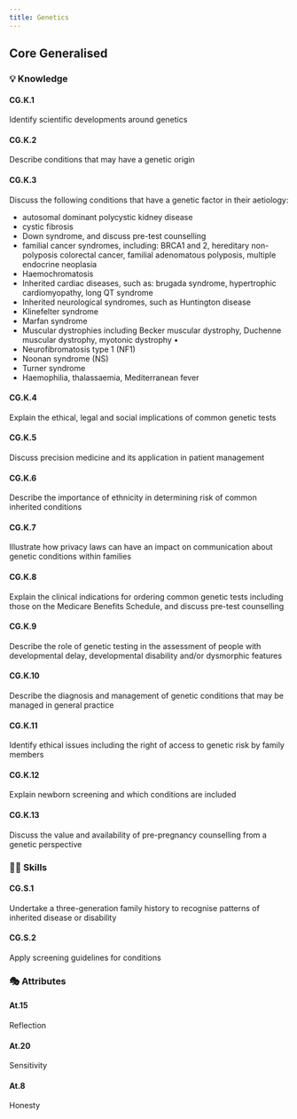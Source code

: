 ```yaml
---
title: Genetics
---
```


## Core Generalised

### 💡 Knowledge

#### CG.K.1

Identify scientific developments around genetics

#### CG.K.2

Describe conditions that may have a genetic origin 

#### CG.K.3

Discuss the following conditions that have a genetic factor in their aetiology:
- autosomal dominant polycystic kidney disease
- cystic fibrosis 
- Down syndrome, and discuss pre-test counselling
- familial cancer syndromes, including: BRCA1 and 2, hereditary non-polyposis colorectal cancer, familial adenomatous polyposis, multiple endocrine neoplasia 
- Haemochromatosis 
- Inherited cardiac diseases, such as: brugada syndrome, hypertrophic cardiomyopathy, long QT syndrome 
- Inherited neurological syndromes, such as Huntington disease
- Klinefelter syndrome 
- Marfan syndrome 
- Muscular dystrophies including Becker muscular dystrophy, Duchenne muscular dystrophy, myotonic dystrophy • 
- Neurofibromatosis type 1 (NF1) 
- Noonan syndrome (NS) 
- Turner syndrome
- Haemophilia, thalassaemia, Mediterranean fever

#### CG.K.4

Explain the ethical, legal and social implications of common genetic tests

#### CG.K.5

Discuss precision medicine and its application in patient management

#### CG.K.6

Describe the importance of ethnicity in determining risk of common inherited conditions

#### CG.K.7

Illustrate how privacy laws can have an impact on communication about genetic conditions within families 

#### CG.K.8

Explain the clinical indications for ordering common genetic tests including those on the Medicare Benefits Schedule, and discuss pre-test counselling

#### CG.K.9

Describe the role of genetic testing in the assessment of people with developmental delay, developmental disability and/or dysmorphic features

#### CG.K.10

Describe the diagnosis and management of genetic conditions that may be managed in general practice

#### CG.K.11

Identify ethical issues including the right of access to genetic risk by family members

#### CG.K.12

Explain newborn screening and which conditions are included

#### CG.K.13

Discuss the value and availability of pre-pregnancy counselling from a genetic perspective

### 🤹‍♀️ Skills

#### CG.S.1

Undertake a three-generation family history to recognise patterns of inherited disease or disability

#### CG.S.2

Apply screening guidelines for conditions

### 🎭 Attributes

#### At.15

Reflection

#### At.20

Sensitivity

#### At.8

Honesty
